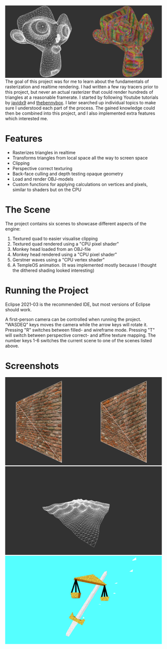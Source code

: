 ![github-small](res/gfx/Showcase1.png)
The goal of this project was for me to learn about the fundamentals of rasterization and realtime rendering. I had written a few ray tracers prior to this project, but never an actual rasterizer that could render hundreds of triangles at a reasonable framerate. I started by following Youtube tutorials by [javidx9](https://www.youtube.com/channel/UC-yuWVUplUJZvieEligKBkA) and [thebennybox](https://www.youtube.com/user/thebennybox). I later searched up individual topics to make sure I understood each part of the process. The gained knowledge could then be combined into this project, and I also implemented extra features which interested me.
# Features
* Rasterizes triangles in realtime
* Transforms triangles from local space all the way to screen space
* Clipping
* Perspective correct texturing
* Back-face culling and depth testing opaque geometry
* Load and render OBJ-models
* Custom functions for applying calculations on vertices and pixels, similar to shaders but on the CPU

# The Scene
The project contains six scenes to showcase different aspects of the engine:
1. Textured quad to easier visualise clipping
2. Textured quad rendered using a "CPU pixel shader"
3. Monkey head loaded from an OBJ-file
4. Monkey head rendered using a "CPU pixel shader"
5. Gerstner waves using a "CPU vertex shader"
6. A TempleOS animation. (It was implemented mostly because I thought the dithered shading looked interesting)

# Running the Project
Eclipse 2021-03 is the recommended IDE, but most versions of Eclipse should work.

A first-person camera can be controlled when running the project. "WASDEQ" keys moves the camera while the arrow keys will rotate it. Pressing "R" switches between filled- and wireframe mode. Pressing "T" will switch between perspective correct- and affine texture mapping. The number keys 1-6 switches the current scene to one of the scenes listed above.

# Screenshots
![github-small](res/gfx/Showcase2.png)
![github-small](res/gfx/Showcase3.png)
![github-small](res/gfx/Showcase5.png)
